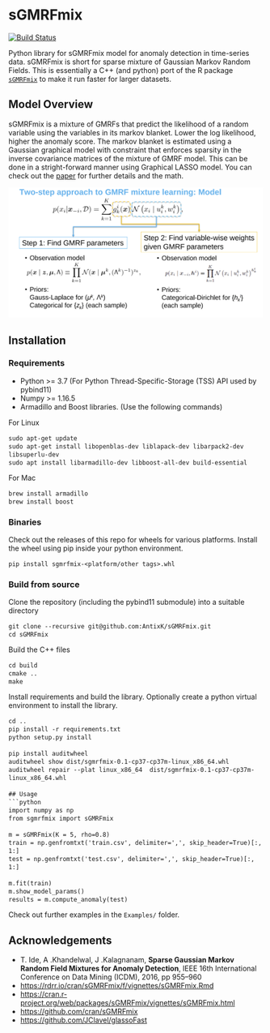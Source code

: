 # sGMRFmix

[![Build Status](https://travis-ci.com/AntixK/sGMRFmix.svg?branch=dev)](https://travis-ci.com/AntixK/sGMRFmix)

Python library for sGMRFmix model for anomaly detection in time-series data.
sGMRFmix is short for sparse mixture of Gaussian Markov Random Fields.
This is essentially a C++ (and python) port of the R package [`sGMRFmix`](https://cran.r-project.org/web/packages/sGMRFmix/index.html) to make it run faster for larger datasets.

## Model Overview
sGMRFmix is a mixture of GMRFs that predict the likelihood of a random variable using the variables in its markov blanket. Lower the log likelihood, higher the anomaly score. The markov blanket is estimated using a Gaussian graphical model with constraint that enforces sparsity in the inverse covariance matrices of the mixture of GMRF model. This can be done in a stright-forward manner using Graphical LASSO model. You can check out the [paper](https://ide-research.net/papers/2016_ICDM_Ide.pdf) for further details and the math.
  
![sGMRFmix Model](https://github.com/AntixK/sGMRFmix/blob/main/assets/model_overview.png)

## Installation

### Requirements
- Python >= 3.7 (For Python Thread-Specific-Storage (TSS) API used by pybind11)
- Numpy >= 1.16.5
- Armadillo and Boost libraries. (Use the following commands)

For Linux
```
sudo apt-get update
sudo apt-get install libopenblas-dev liblapack-dev libarpack2-dev libsuperlu-dev
sudo apt install libarmadillo-dev libboost-all-dev build-essential
```

For Mac
```
brew install armadillo 
brew install boost
```

### Binaries
Check out the releases of this repo for wheels for various platforms.
Install the wheel using pip inside your python environment.
```
pip install sgmrfmix-<platform/other tags>.whl
```


### Build from source

Clone the repository (including the pybind11 submodule) into a suitable directory
```
git clone --recursive git@github.com:AntixK/sGMRFmix.git
cd sGMRFmix
```
Build the C++ files
```
cd build
cmake ..
make
```
Install requirements and build the library.
Optionally create a python virtual environment to install the library.
```
cd ..
pip install -r requirements.txt
python setup.py install

pip install auditwheel
auditwheel show dist/sgmrfmix-0.1-cp37-cp37m-linux_x86_64.whl
auditwheel repair --plat linux_x86_64  dist/sgmrfmix-0.1-cp37-cp37m-linux_x86_64.whl

## Usage
```python
import numpy as np
from sgmrfmix import sGMRFmix

m = sGMRFmix(K = 5, rho=0.8)
train = np.genfromtxt('train.csv', delimiter=',', skip_header=True)[:, 1:]
test = np.genfromtxt('test.csv', delimiter=',', skip_header=True)[:, 1:]

m.fit(train)
m.show_model_params()
results = m.compute_anomaly(test)
```

Check out further examples in the `Examples/` folder.


## Acknowledgements
- T. Ide, A .Khandelwal, J .Kalagnanam, **Sparse Gaussian Markov Random Field Mixtures for Anomaly Detection**, IEEE 16th International Conference on Data Mining (ICDM), 2016, pp 955–960
- https://rdrr.io/cran/sGMRFmix/f/vignettes/sGMRFmix.Rmd
- https://cran.r-project.org/web/packages/sGMRFmix/vignettes/sGMRFmix.html
- https://github.com/cran/sGMRFmix
- https://github.com/JClavel/glassoFast
